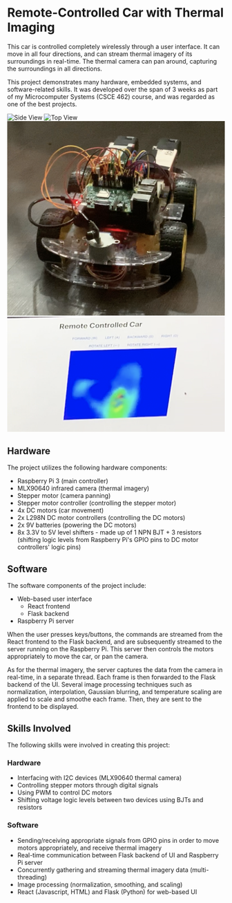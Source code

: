 # Remote-Controlled Car with Thermal Imaging

This car is controlled completely wirelessly through a user interface. It can move in all four 
directions, and can stream thermal imagery of its surroundings in real-time. The thermal camera 
can pan around, capturing the surroundings in all directions.

This project demonstrates many hardware, embedded systems, and software-related skills. It was 
developed over the span of 3 weeks as part of my Microcomputer Systems (CSCE 462) course, and was 
regarded as one of the best projects.

![Side View](images/side-view.png)
![Top View](images/top-view.png)
![Front View](images/front-view.png)
![User Interface](images/user-interface.png)

## Hardware

The project utilizes the following hardware components:

- Raspberry Pi 3 (main controller)
- MLX90640 infrared camera (thermal imagery)
- Stepper motor (camera panning)
- Stepper motor controller (controlling the stepper motor)
- 4x DC motors (car movement)
- 2x L298N DC motor controllers (controlling the DC motors)
- 2x 9V batteries (powering the DC motors)
- 8x 3.3V to 5V level shifters - made up of 1 NPN BJT + 3 resistors (shifting logic levels from 
  Raspberry Pi's GPIO pins to DC motor controllers' logic pins)

## Software

The software components of the project include:

- Web-based user interface
  - React frontend
  - Flask backend
- Raspberry Pi server

When the user presses keys/buttons, the commands are streamed from the React frontend to the Flask 
backend, and are subsequently streamed to the server running on the Raspberry Pi. This server then 
controls the motors appropriately to move the car, or pan the camera.

As for the thermal imagery, the server captures the data from the camera in real-time, in a separate 
thread. Each frame is then forwarded to the Flask backend of the UI. Several image processing 
techniques such as normalization, interpolation, Gaussian blurring, and temperature scaling are 
applied to scale and smoothe each frame. Then, they are sent to the frontend to be displayed.

## Skills Involved

The following skills were involved in creating this project:

### Hardware

- Interfacing with I2C devices (MLX90640 thermal camera)
- Controlling stepper motors through digital signals
- Using PWM to control DC motors
- Shifting voltage logic levels between two devices using BJTs and resistors

### Software

- Sending/receiving appropriate signals from GPIO pins in order to move motors appropriately,
  and receive thermal imagery
- Real-time communication between Flask backend of UI and Raspberry Pi server
- Concurrently gathering and streaming thermal imagery data (multi-threading)
- Image processing (normalization, smoothing, and scaling)
- React (Javascript, HTML) and Flask (Python) for web-based UI
